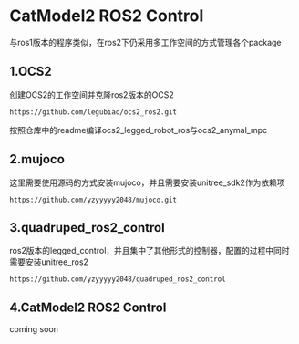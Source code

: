 # CatModel2 ROS2 Control
与ros1版本的程序类似，在ros2下仍采用多工作空间的方式管理各个package

## 1.OCS2
创建OCS2的工作空间并克隆ros2版本的OCS2
```
https://github.com/legubiao/ocs2_ros2.git
```
按照仓库中的readme编译ocs2_legged_robot_ros与ocs2_anymal_mpc
## 2.mujoco
这里需要使用源码的方式安装mujoco，并且需要安装unitree_sdk2作为依赖项
```
https://github.com/yzyyyyy2048/mujoco.git
```
## 3.quadruped_ros2_control
ros2版本的legged_control，并且集中了其他形式的控制器，配置的过程中同时需要安装unitree_ros2
```
https://github.com/yzyyyyy2048/quadruped_ros2_control
```

## 4.CatModel2 ROS2 Control
coming soon
